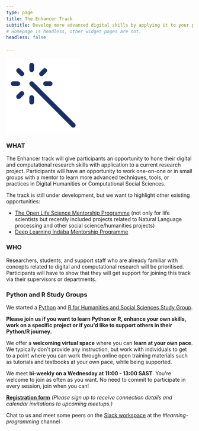 ```yaml
---
type: page
title: The Enhancer Track
subtitle: Develop more advanced digital skills by applying it to your project
# Homepage is headless, other widget pages are not.
headless: false

---
```

<img src="enhance-icon.svg" width="200px">

### WHAT

The Enhancer track will give participants an opportunity to hone their digital and computational research skills with application to a current research project. Participants will have an opportunity to work one-on-one or in small groups with a mentor to learn more advanced techniques, tools, or practices in Digital Humanities or Computational Social Sciences.

The track is still under development, but we want to highlight other existing opportunities:
- [The Open Life Science Mentorship Programme](https://openlifesci.org/) (not only for life scientists but recently included projects related to Natural Language processing and other social science/humanities projects)
- [Deep Learning Indaba Mentorship Programme](https://deeplearningindaba.com/mentorship/)

### WHO

Researchers, students, and support staff who are already familiar with concepts related to digital and computational research will be prioritised. Participants will have to show that they will get support for joining this track via their supervisors or departments. 

### Python and R Study Groups

We started a [Python](https://escalator.sadilar.org/post/2021/07/2021-07-06-python-study-group/) and [R for Humanities and Social Sciences Study Group](https://escalator.sadilar.org/post/2021/07/2021-07-08-r-study-group/). 

__Please join us if you want to learn Python or R, enhance your own skills, work on a specific project or if you'd like to support others in their Python/R journey.__

We offer a __welcoming virtual space__ where you can __learn at your own pace__. We typically don't provide any instruction, but work with individuals to get to a point where you can work through online open training materials such as tutorials and textbooks at your own pace, while being supported.

We meet __bi-weekly on a Wednesday at 11:00 - 13:00 SAST__. You're welcome to join as often as you want. No need to commit to participate in every session, join when you can!

__[Registration form](https://forms.gle/EWvHp48pkVpk4i6i8)__ _(Please sign up to receive connection details and calendar invitations to upcoming meetups.)_

Chat to us and meet some peers on the [Slack workspace](https://escalator.sadilar.org/post/connect-with-the-community/) at the _#learning-programming_ channel



